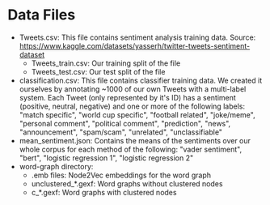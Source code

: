 # Data Files

- Tweets.csv: This file contains sentiment analysis training data. Source: https://www.kaggle.com/datasets/yasserh/twitter-tweets-sentiment-dataset
  - Tweets_train.csv: Our training split of the file
  - Tweets_test.csv: Our test split of the file
 - classification.csv: This file contains classifier training data. We created it ourselves by annotating ~1000 of our own Tweets with a multi-label system. Each Tweet (only represented by it's ID) has a sentiment (positive, neutral, negative) and one or more of the following labels: "match specific", "world cup specific", "football related", "joke/meme", "personal comment", "political comment", "prediction", "news", "announcement", "spam/scam", "unrelated", "unclassifiable"
 - mean_sentiment.json: Contains the means of the sentiments over our whole corpus for each method of the following: "vader sentiment", "bert", "logistic regression 1", "logistic regression 2"
- word-graph directory:
  - .emb files: Node2Vec embeddings for the word graph
  - unclustered_*.gexf: Word graphs without clustered nodes
  - c_*.gexf: Word graphs with clustered nodes
